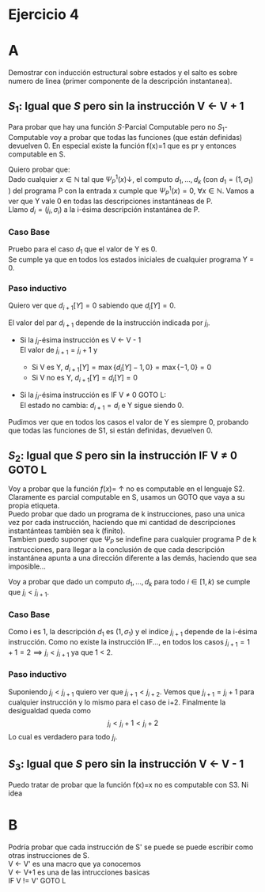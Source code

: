 
# Ejercicio 4

# A

Demostrar con inducción estructural sobre estados y el salto es sobre numero de linea (primer componente de la descripción instantanea).  


## $S_1$: Igual que $S$ pero sin la instrucción V <- V + 1

Para probar que hay una función $S$-Parcial Computable pero no $S_1$-Computable voy a probar que todas las funciones (que están definidas) devuelven 0. En especial existe la función f(x)=1 que es pr y entonces computable en S.

Quiero probar que:  
Dado cualquier $x\in \mathbb N$ tal que $\Psi_{P}^{1}(x)\downarrow$, el computo $d_1, \dots, d_k$ (con $d_1 = (1, \sigma_1)$ ) del programa P con la entrada x cumple que $\Psi_{P}^{1}(x)=0,\ \forall x\in\mathbb N$. Vamos a ver que Y vale 0 en todas las descripciones instantáneas de P.    
Llamo $d_i=(j_i, \sigma_i)$ a la i-ésima descripción instantánea de P.  

### Caso Base

Pruebo para el caso $d_1$ que el valor de Y es 0.  
Se cumple ya que en todos los estados iniciales de cualquier programa Y = 0.  

### Paso inductivo

Quiero ver que $d_{i+1}[Y]=0$ sabiendo que $d_i[Y]=0$.  

El valor del par $d_{i+1}$ depende de la instrucción indicada por $j_i$.  

- Si la $j_i$-ésima instrucción es V <- V - 1  
	El valor de $j_{i+1}=j_i + 1$ y
    - Si V es Y, $d_{i+1}[Y]=\max\{d_i[Y]-1, 0\}=\max\{-1, 0\}=0$
    - Si V no es Y, $d_{i+1}[Y]=d_{i}[Y]=0$

- Si la $j_i$-ésima instrucción es 
IF V $\neq$ 0 GOTO L:  
El estado no cambia: $d_{i+1}=d_i$ e Y sigue siendo 0.  

Pudimos ver que en todos los casos el valor de Y es siempre 0, probando que todas las funciones de S1, si están definidas, devuelven 0.

## $S_2$: Igual que $S$ pero sin la instrucción IF V $\neq$ 0 GOTO L

Voy a probar que la función $f(x)=\ \uparrow$ no es computable en el lenguaje S2. Claramente es parcial computable en S, usamos un GOTO que vaya a su propia etiqueta.  
Puedo probar que dado un programa de k instrucciones, paso una unica vez por cada instrucción, haciendo que mi cantidad de descripciones instantánteas también sea k (finito).  
Tambien puedo suponer que $\Psi_P$ se indefine para cualquier programa P de k instrucciones, para llegar a la conclusión de que cada descripción instantánea apunta a una dirección diferente a las demás, haciendo que sea imposible...  

Voy a probar que dado un computo $d_1, \dots, d_k$ para todo $i\in[1,k)$ se cumple que $j_i < j_{i+1}$.  

### Caso Base

Como i es 1, la descripción $d_1$ es $(1, \sigma_1)$ y el indice $j_{i+1}$ depende de la i-ésima instrucción.
Como no existe la instrucción IF..., en todos los casos $j_{i+1}=1 + 1=2 \implies j_i < j_{i+1}$ ya que 1 < 2.  

### Paso inductivo

Suponiendo $j_i < j_{i+1}$ quiero ver que $j_{i+1} < j_{i+2}$.
Vemos que $j_{i+1}=j_i + 1$ para cualquier instrucción y lo mismo para el caso de i+2. Finalmente la desigualdad queda como  
$$j_i < j_i+1 < j_i+2$$
Lo cual es verdadero para todo $j_i$.  

## $S_3$: Igual que $S$ pero sin la instrucción V <- V - 1

Puedo tratar de probar que la función f(x)=x no es computable con S3. Ni idea  

# B

Podría probar que cada instrucción de S' se puede se puede escribir como otras instrucciones de S.  
V <- V' es una macro que ya conocemos  
V <- V+1 es una de las intrucciones basicas  
IF V != V' GOTO L 
